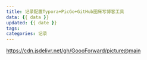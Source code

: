 ```yaml
---
title: 记录配置Typora+PicGo+GitHub图床写博客工具
data: {{ data }}
updated: {{ date }}
tags: 
categories: 记录
---
```








https://cdn.jsdelivr.net/gh/GoooForward/picture@main
